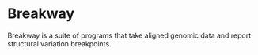 # Breakway

Breakway is a suite of programs that take aligned genomic data and report structural variation breakpoints.
